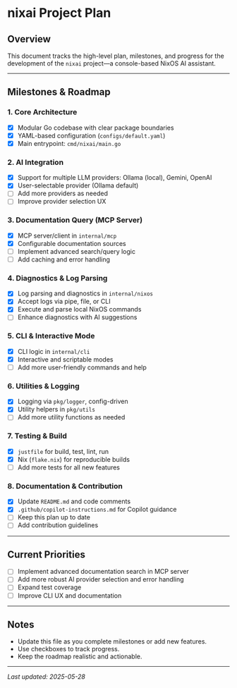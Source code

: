 # nixai Project Plan

## Overview

This document tracks the high-level plan, milestones, and progress for the development of the `nixai` project—a console-based NixOS AI assistant.

---

## Milestones & Roadmap

### 1. Core Architecture

- [x] Modular Go codebase with clear package boundaries
- [x] YAML-based configuration (`configs/default.yaml`)
- [x] Main entrypoint: `cmd/nixai/main.go`

### 2. AI Integration

- [x] Support for multiple LLM providers: Ollama (local), Gemini, OpenAI
- [x] User-selectable provider (Ollama default)
- [ ] Add more providers as needed
- [ ] Improve provider selection UX

### 3. Documentation Query (MCP Server)

- [x] MCP server/client in `internal/mcp`
- [x] Configurable documentation sources
- [ ] Implement advanced search/query logic
- [ ] Add caching and error handling

### 4. Diagnostics & Log Parsing

- [x] Log parsing and diagnostics in `internal/nixos`
- [x] Accept logs via pipe, file, or CLI
- [x] Execute and parse local NixOS commands
- [ ] Enhance diagnostics with AI suggestions

### 5. CLI & Interactive Mode

- [x] CLI logic in `internal/cli`
- [x] Interactive and scriptable modes
- [ ] Add more user-friendly commands and help

### 6. Utilities & Logging

- [x] Logging via `pkg/logger`, config-driven
- [x] Utility helpers in `pkg/utils`
- [ ] Add more utility functions as needed

### 7. Testing & Build

- [x] `justfile` for build, test, lint, run
- [x] Nix (`flake.nix`) for reproducible builds
- [ ] Add more tests for all new features

### 8. Documentation & Contribution

- [x] Update `README.md` and code comments
- [x] `.github/copilot-instructions.md` for Copilot guidance
- [ ] Keep this plan up to date
- [ ] Add contribution guidelines

---

## Current Priorities

- [ ] Implement advanced documentation search in MCP server
- [ ] Add more robust AI provider selection and error handling
- [ ] Expand test coverage
- [ ] Improve CLI UX and documentation

---

## Notes

- Update this file as you complete milestones or add new features.
- Use checkboxes to track progress.
- Keep the roadmap realistic and actionable.

---

_Last updated: 2025-05-28_
